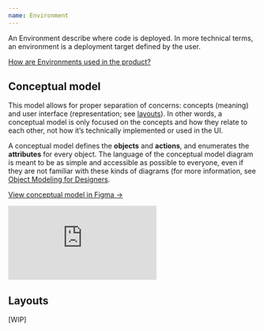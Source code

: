 ```yaml
---
name: Environment
---
```


An Environment describe where code is deployed. In more technical terms, an environment is a deployment target defined by the user.

[How are Environments used in the product?](https://docs.gitlab.com/ee/ci/environments/)

## Conceptual model

This model allows for proper separation of concerns: concepts (meaning) and user interface (representation; see [layouts](#layouts)).
In other words, a conceptual model is only focused on the concepts and how they relate to each other, not how it’s technically implemented or used in the UI.

A conceptual model defines the **objects** and **actions**, and enumerates the **attributes** for every object.
The language of the conceptual model diagram is meant to be as simple and accessible as possible to everyone, even if they are not familiar with these kinds of diagrams (for more information, see [Object Modeling for Designers](https://medium.com/@hpadkisson/object-modeling-for-designers-an-introduction-7871bdcf8baf).

[View conceptual model in Figma →](https://www.figma.com/file/0pQXky3SCtdzydXRZSQZm8/Release-Group-%E2%80%A2-Ops-Object-Models?node-id=1%3A786)

<div class="figma-embed" aria-label="Conceptual diagram connecting objects, along with their attributes and actions, to the primary Environment object." role="img">
  <iframe frameborder="0" src="https://www.figma.com/file/0pQXky3SCtdzydXRZSQZm8/Release-Group-%E2%80%A2-Ops-Object-Models?node-id=1%3A786" allowfullscreen></iframe>
</div>

## Layouts

[WIP]
